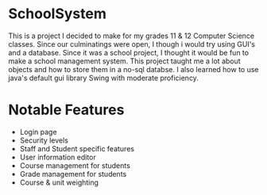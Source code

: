 # SchoolSystem

This is a project I decided to make for my grades 11 & 12 Computer Science classes. Since our culminatings were open, I though i would try using GUI's and a database. Since it was a school project, I thought it would be fun to make a school management system. This project taught me a lot about objects and how to store them in a no-sql databse. I also learned how to use java's default gui library Swing with moderate proficiency.

# Notable Features

  - Login page
  - Security levels
  - Staff and Student specific features
  - User information editor
  - Course management for students
  - Grade management for students
  - Course & unit weighting
